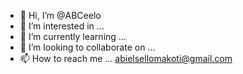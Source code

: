 - 👋 Hi, I’m @ABCeelo
- 👀 I’m interested in ...
- 🌱 I’m currently learning ...
- 💞️ I’m looking to collaborate on ...
- 📫 How to reach me ... abielsellomakoti@gmail.com

<!---
ABCeelo/ABCeelo is a ✨ special ✨ repository because its `README.md` (this file) appears on your GitHub profile.
You can click the Preview link to take a look at your changes.
--->
